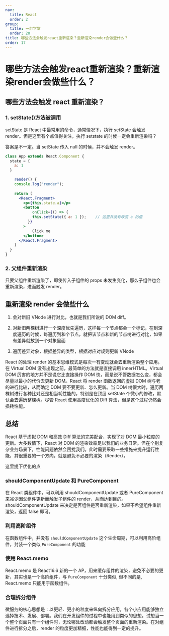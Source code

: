 ```yaml
---
nav:
  title: React
  order: 2
group:
  title: 一灯学堂
  order: 20
title: 哪些方法会触发react重新渲染？重新渲染render会做些什么？
order: 17
---
```


# 哪些方法会触发react重新渲染？重新渲染render会做些什么？

## 哪些方法会触发 react 重新渲染？

### 1. setState()方法被调用

setState 是 React 中最常用的命令，通常情况下，执行  setState 会触发 render。但是这里有个点值得关注，执行  setstate 的时候一定会重新渲染吗？

答案是不一定。当 setState 传入 null 的时候，并不会触发 render。

```jsx | pure
class App extends React.Component {
  state = {
    a: 1
  }

	render() {
    console.log("render");
    
    return (
      <React.Fragment>
        <p>{this.state.a}</p>
        <button
        	onClick={() => {
            this.setState({ a: 1 });	// 这里并没有改变 a 的值
          }}  
        >
        	Click me
        </button>
      </React.Fragment>
    )
  }
}
```

### 2. 父组件重新渲染

只要父组件重新渲染了，即使传入子组件的 props 未发生变化，那么子组件也会重新渲染，进而触发 render。

## 重新渲染 render 会做些什么

1. 会对新旧 VNode 进行对比，也就是我们所说的 DOM diff。

2. 对新旧两棵树进行一个深度优先遍历，这样每一个节点都会一个标记，在到深度遍历的时候，每遍历到和个节点，就把该节点和新的节点树进行对比，如果有差异就放到一个对象里面

3. 遍历差异对象，根据差异的类型，根据对应对规则更新 VNode

React 的处理 render 的基本思维模式是每次一有変动就会去重新渲染整个应用。在 Virtual DOM 没有出现之前，最简单的方法就是直接调用 innerHTML。Virtual DOM 厉害的地方并不是说它比直接操作 DOM 快，而是说不管数据怎么変，都会尽量以最小的代价去更新 DOM。React 将 render 函数返回的虚拟 DOM 树与老的进行比较，从而确定 DOM 要不要更新、怎么更新。当 DOM 树很大时，遍历两棵树进行各种比对还是相当耗性能的，特别是在顶层  setState 个微小的修改，默认会去遍历整棵树。尽管  React 使用高度优化的 Diff 算法，但是这个过程仍然会损耗性能。

## 总结

React 基于虚拟 DOM 和高效 Diff 算法的完美配合，实现了对 DOM 最小粒度的更新。大多数情下，React 对 DOM 的渲染效率足以我们的业务日常。但在个别复杂业务场景下，性能问题依然会困扰我们。此时需要采取一些措施来提升运行性能，其很重要的一个方向，就是避免不必要的渲染（Render）。

这里提下优化的点

### shouldComponentUpdate 和 PureComponent

在 React 类组件中，可以利用 shouldComponentUpdate 或者 PureComponent 来减少因父组件更新而触发子组件的 render，从而达到目的。shouldComponentUpdate 来决定是否组件是否重新渲染，如果不希望组件重新渲染，返回 false 即可。

### 利用高阶组件

在函数组件中，并没有 `shouldComponentUpdate` 这个生命周期，可以利用高阶组件，封装一个类似 `PureComponent` 的功能

### 使用 React.memo

 React.memo 是 React16.6 新的一个 AP，用来缓存组件的渲染，避免不必要的更新，其实也是一个高阶组件，与  `PureComponent` 十分类似, 但不同的是, React.memo 只能用于函数组件。

### 合理拆分组件

微服务的核心思想是：以更轻、更小的粒度来纵向拆分应用，各个小应用能够独立选择技术、发展、部署。我们在开发组件的过程中也能用到类似的思想。试想当一个整个页面只有一个组件时，无论哪处改动都会触发整个页面的重新渲染。在对组件进行拆分之后，render 的粒度更加精细，性能也能得到一定的提升。

